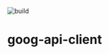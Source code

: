 ![build](https://github.com/JunKikuchi/goog-api-client/workflows/build/badge.svg)

# goog-api-client
